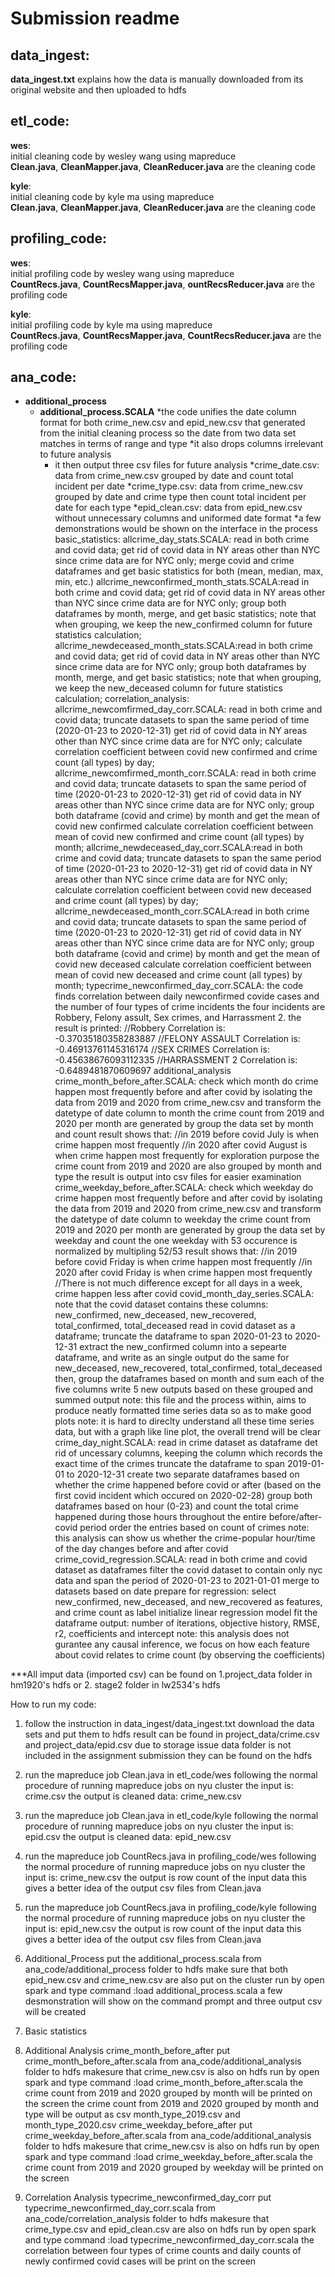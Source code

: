 # Submission readme
## data_ingest:
  **data_ingest.txt** explains how the data is manually downloaded from its original website
  and then uploaded to hdfs 
## etl_code:
  **wes**:\
    initial cleaning code by wesley wang using mapreduce\
    **Clean.java**, **CleanMapper.java**, **CleanReducer.java** are the cleaning code

  **kyle**:\
    initial cleaning code by kyle ma using mapreduce\
    **Clean.java**, **CleanMapper.java**, **CleanReducer.java** are the cleaning code
## profiling_code:
  **wes**:\
    initial profiling code by wesley wang using mapreduce\
    **CountRecs.java**, **CountRecsMapper.java**, **ountRecsReducer.java** are the profiling code

  **kyle**:\
    initial profiling code by kyle ma using mapreduce\
    **CountRecs.java**, **CountRecsMapper.java**, **CountRecsReducer.java** are the profiling code


## ana_code:
  - **additional_process**
    - **additional_process.SCALA**
    	*the code unifies the date column format for both crime_new.csv and epid_new.csv that generated from the initial cleaning process so the date from two data set matches in terms of range and type
    	*it also drops columns irrelevant to future analysis
    	- it then output three csv files for future analysis
      		*crime_date.csv: data from crime_new.csv grouped by date and count total incident per date
      		*crime_type.csv: data from crime_new.csv grouped by date and crime type then count total incident per date for each type
      		*epid_clean.csv: data from epid_new.csv without unnecessary columns and uniformed date format
 	*a few demonstrations would be shown on the interface in the process
  basic_statistics:
    allcrime_day_stats.SCALA: read in both crime and covid data;
			get rid of covid data in NY areas other than NYC since crime data are for NYC only;
			merge covid and crime dataframes and get basic statistics for both (mean, median, max, min, etc.)
    allcrime_newconfirmed_month_stats.SCALA:read in both crime and covid data;
			get rid of covid data in NY areas other than NYC since crime data are for NYC only;
			group both dataframes by month, merge, and get basic statistics;
			note that when grouping, we keep the new_confirmed column for future statistics calculation;
    allcrime_newdeceased_month_stats.SCALA:read in both crime and covid data;
			get rid of covid data in NY areas other than NYC since crime data are for NYC only;
			group both dataframes by month, merge, and get basic statistics;
			note that when grouping, we keep the new_deceased column for future statistics calculation;
  correlation_analysis:
    allcrime_newcomfirmed_day_corr.SCALA: read in both crime and covid data;
			truncate datasets to span the same period of time (2020-01-23 to 2020-12-31)
			get rid of covid data in NY areas other than NYC since crime data are for NYC only;
			calculate correlation coefficient between covid new confirmed and crime count (all types) by day;
    allcrime_newcomfirmed_month_corr.SCALA: read in both crime and covid data;
			truncate datasets to span the same period of time (2020-01-23 to 2020-12-31)
			get rid of covid data in NY areas other than NYC since crime data are for NYC only;
			group both dataframe (covid and crime) by month and get the mean of covid new confirmed
			calculate correlation coefficient between mean of covid new confirmed and crime count (all types) by month;
    allcrime_newdeceased_day_corr.SCALA:read in both crime and covid data;
			truncate datasets to span the same period of time (2020-01-23 to 2020-12-31)
			get rid of covid data in NY areas other than NYC since crime data are for NYC only;
			calculate correlation coefficient between covid new deceased and crime count (all types) by day;
    allcrime_newdeceased_month_corr.SCALA:read in both crime and covid data;
			truncate datasets to span the same period of time (2020-01-23 to 2020-12-31)
			get rid of covid data in NY areas other than NYC since crime data are for NYC only;
			group both dataframe (covid and crime) by month and get the mean of covid new deceased
			calculate correlation coefficient between mean of covid new deceased and crime count (all types) by month;
    typecrime_newconfirmed_day_corr.SCALA:
      the code finds correlation between daily newconfirmed covide cases and the number of four types of crime incidents
      the four incidents are Robbery, Felony assult, Sex crimes, and Harrassment 2.
      the result is printed:
        //Robbery Correlation is: -0.37035180358283887
	//FELONY ASSAULT Correlation is: -0.46913761145316174
	//SEX CRIMES Correlation is: -0.45638676093112335
	//HARRASSMENT 2 Correlation is: -0.6489481870609697
  additional_analysis
    crime_month_before_after.SCALA:
      check which month do crime happen most frequently before and after covid
      by isolating the data from 2019 and 2020 from crime_new.csv and transform the datetype of date column to month
      the crime count from 2019 and 2020 per month are generated by group the data set by month and count
      result shows that:
        //in 2019 before covid July is when crime happen most frequently
        //in 2020 after covid August is when crime happen most frequently
      for exploration purpose
      the crime count from 2019 and 2020 are also grouped by month and type 
      the result is output into csv files for easier examination
    crime_weekday_before_after.SCALA:
      check which weekday do crime happen most frequently before and after covid
      by isolating the data from 2019 and 2020 from crime_new.csv and transform the datetype of date column to weekday
      the crime count from 2019 and 2020 per month are generated by group the data set by weekday and count
      the one weekday with 53 occurence is normalized by multipling 52/53 
      result shows that:
	//in 2019 before covid Friday is when crime happen most frequently
	//in 2020 after covid Friday is when crime happen most frequently
	//There is not much difference except for all days in a week, crime happen less after covid
    covid_month_day_series.SCALA:
	note that the covid dataset contains these columns: new_confirmed, new_deceased, new_recovered, total_confirmed, total_deceased
	read in covid dataset as a dataframe;
	truncate the dataframe to span 2020-01-23 to 2020-12-31
	extract the new_confirmed column into a sepearte dataframe, and write as an single output
	do the same for new_deceased, new_recovered, total_confirmed, total_deceased
	then, group the dataframes based on month and sum each of the five columns
	write 5 new outputs based on these grouped and summed output
	note: this file and the process within, aims to produce neatly formatted time series data so as to make good plots
	note: it is hard to direclty understand all these time series data, but with a graph like line plot, the overall trend will be clear
    crime_day_night.SCALA:
	read in crime dataset as dataframe
	det rid of uncessary columns, keeping the column which records the exact time of the crimes
	truncate the dataframe to span 2019-01-01 to 2020-12-31
	create two separate dataframes based on whether the crime happened before covid or after (based on the first covid incident which occured on 2020-02-28)
	group both dataframes based on hour (0-23) and count the total crime happened during those hours throughout the entire before/after-covid period
	order the entries based on count of crimes
	note: this analysis can show us whether the crime-popular hour/time of the day changes before and after covid
    crime_covid_regression.SCALA:
	read in both crime and covid dataset as dataframes
	filter the covid dataset to contain only nyc data and span the period of 2020-01-23 to 2021-01-01
	merge to datasets based on date
	prepare for regression:
		select new_confirmed, new_deceased, and new_recovered as features, and crime count as label
		initialize linear regression model
		fit the dataframe
		output:
			number of iterations, objective history, RMSE, r2, coefficients and intercept
	note: this analysis does not gurantee any causal inference, we focus on how each feature about covid relates to crime count (by observing the coefficients)

***All imput data (imported csv) can be found on 1.project_data folder in hm1920's hdfs or 2. stage2 folder in lw2534's hdfs

How to run my code:
1. follow the instruction in data_ingest/data_ingest.txt
   download the data sets and put them to hdfs
   result can be found in project_data/crime.csv and project_data/epid.csv
   due to storage issue data folder is not included in the assignment submission
   they can be found on the hdfs
2. run the mapreduce job Clean.java in etl_code/wes following the normal procedure
   of running mapreduce jobs on nyu cluster
   the input is: crime.csv
   the output is cleaned data: crime_new.csv
3. run the mapreduce job Clean.java in etl_code/kyle following the normal procedure
   of running mapreduce jobs on nyu cluster
   the input is: epid.csv
   the output is cleaned data: epid_new.csv
4. run the mapreduce job CountRecs.java in profiling_code/wes following the normal procedure
   of running mapreduce jobs on nyu cluster
   the input is: crime_new.csv
   the output is row count of the input data
   this gives a better idea of the output csv files from Clean.java
5. run the mapreduce job CountRecs.java in profiling_code/kyle following the normal procedure
   of running mapreduce jobs on nyu cluster
   the input is: epid_new.csv
   the output is row count of the input data
   this gives a better idea of the output csv files from Clean.java
6. Additional_Process
   put the additional_process.scala from ana_code/additional_process folder to hdfs
   make sure that both epid_new.csv and crime_new.csv are also put on the cluster
   run by open spark and type command :load additional_process.scala
   a few desmonstration will show on the command prompt and three output csv will be created
7. Basic statistics
8. Additional Analysis
    crime_month_before_after
      put crime_month_before_after.scala from ana_code/additional_analysis folder to hdfs
      makesure that crime_new.csv is also on hdfs
      run by open spark and type command :load crime_month_before_after.scala 
      the crime count from 2019 and 2020 grouped by month will be printed on the screen
      the crime count from 2019 and 2020 grouped by month and type will be output as csv
        month_type_2019.csv and month_type_2020.csv
    crime_weekday_before_after
      put crime_weekday_before_after.scala from ana_code/additional_analysis folder to hdfs
      makesure that crime_new.csv is also on hdfs
      run by open spark and type command :load crime_weekday_before_after.scala 
      the crime count from 2019 and 2020 grouped by weekday will be printed on the screen
      

9. Correlation Analysis
    typecrime_newconfirmed_day_corr
      put typecrime_newconfirmed_day_corr.scala from ana_code/correlation_analysis folder to hdfs
      makesure that crime_type.csv and epid_clean.csv are also on hdfs
      run by open spark and type command :load typecrime_newconfirmed_day_corr.scala
      the correlation between four types of crime counts and daily counts of newly confirmed covid cases 
      will be print on the screen